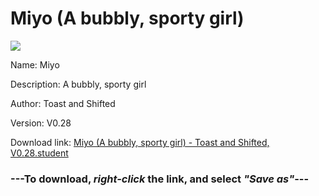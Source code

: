 # Miyo (A bubbly, sporty girl)

<img src = "https://raw.githubusercontent.com/Arbiter1223/Koukou-Gurashi-Custom-Students/master/Students/Files/Miyo%20(A%20bubbly%2C%20sporty%20girl).png">

Name: Miyo

Description: A bubbly, sporty girl

Author: Toast and Shifted

Version: V0.28

Download link: <a href="https://raw.githubusercontent.com/Arbiter1223/Koukou-Gurashi-Custom-Students/master/Students/Files/Miyo%20(A%20bubbly%2C%20sporty%20girl)%20-%20Toast%20and%20Shifted%2C%20V0.28.student">Miyo (A bubbly, sporty girl) - Toast and Shifted, V0.28.student</a>

### ---**To download, _right-click_ the link, and select _"Save as"_**---
